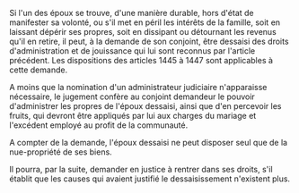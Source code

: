   
Si l'un des époux se trouve, d'une manière durable, hors d'état de manifester sa volonté, ou s'il met en péril les intérêts de la famille, soit en laissant dépérir ses propres, soit en dissipant ou détournant les revenus qu'il en retire, il peut, à la demande de son conjoint, être dessaisi des droits d'administration et de jouissance qui lui sont reconnus par l'article précédent. Les dispositions des articles 1445 à 1447 sont applicables à cette demande.   

  
A moins que la nomination d'un administrateur judiciaire n'apparaisse nécessaire, le jugement confère au conjoint demandeur le pouvoir d'administrer les propres de l'époux dessaisi, ainsi que d'en percevoir les fruits, qui devront être appliqués par lui aux charges du mariage et l'excédent employé au profit de la communauté.   

  
A compter de la demande, l'époux dessaisi ne peut disposer seul que de la nue-propriété de ses biens.   

  
Il pourra, par la suite, demander en justice à rentrer dans ses droits, s'il établit que les causes qui avaient justifié le dessaisissement n'existent plus.  
